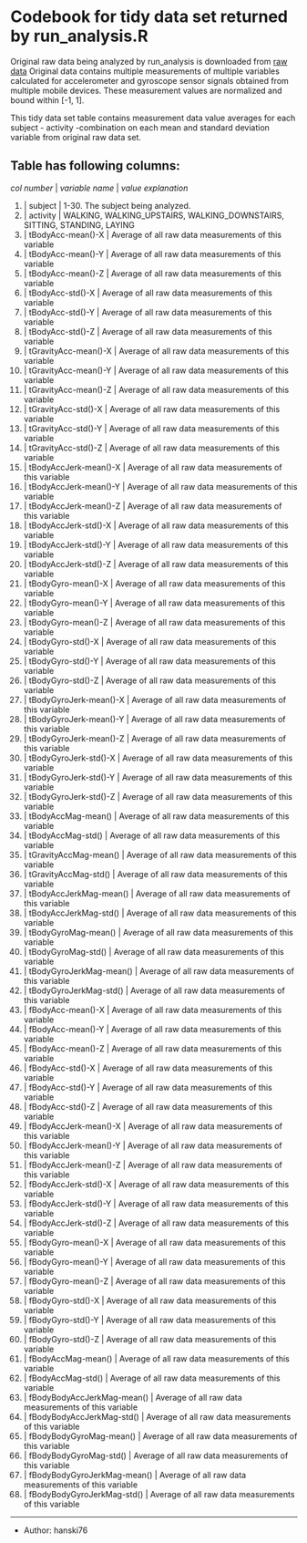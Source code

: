 # Codebook for tidy data set returned by run_analysis.R

Original raw data being analyzed by run_analysis is downloaded from [raw data](https://d396qusza40orc.cloudfront.net/getdata%2Fprojectfiles%2FUCI%20HAR%20Dataset.zip)
Original data contains multiple measurements of multiple variables calculated for accelerometer and gyroscope sensor signals obtained from multiple mobile devices. These measurement values are normalized and bound within [-1, 1].

This tidy data set table contains measurement data value averages for each subject - activity -combination on each mean and standard deviation variable from original raw data set.

Table has following columns:
----------------------------
*col number*  |   *variable name*   |   *value explanation*

1. | subject | 1-30. The subject being analyzed.
2. | activity | WALKING, WALKING_UPSTAIRS, WALKING_DOWNSTAIRS, SITTING, STANDING, LAYING
3. | tBodyAcc-mean()-X | Average of all raw data measurements of this variable
4. | tBodyAcc-mean()-Y | Average of all raw data measurements of this variable
5. | tBodyAcc-mean()-Z | Average of all raw data measurements of this variable
6. | tBodyAcc-std()-X | Average of all raw data measurements of this variable
7. | tBodyAcc-std()-Y | Average of all raw data measurements of this variable
8. | tBodyAcc-std()-Z | Average of all raw data measurements of this variable
9. | tGravityAcc-mean()-X | Average of all raw data measurements of this variable
10. | tGravityAcc-mean()-Y | Average of all raw data measurements of this variable
11. | tGravityAcc-mean()-Z | Average of all raw data measurements of this variable
12. | tGravityAcc-std()-X | Average of all raw data measurements of this variable
13. | tGravityAcc-std()-Y | Average of all raw data measurements of this variable
14. | tGravityAcc-std()-Z | Average of all raw data measurements of this variable
15. | tBodyAccJerk-mean()-X | Average of all raw data measurements of this variable
16. | tBodyAccJerk-mean()-Y | Average of all raw data measurements of this variable
17. | tBodyAccJerk-mean()-Z | Average of all raw data measurements of this variable
18. | tBodyAccJerk-std()-X | Average of all raw data measurements of this variable
19. | tBodyAccJerk-std()-Y | Average of all raw data measurements of this variable
20. | tBodyAccJerk-std()-Z | Average of all raw data measurements of this variable
21. | tBodyGyro-mean()-X | Average of all raw data measurements of this variable
22. | tBodyGyro-mean()-Y | Average of all raw data measurements of this variable
23. | tBodyGyro-mean()-Z | Average of all raw data measurements of this variable
24. | tBodyGyro-std()-X | Average of all raw data measurements of this variable
25. | tBodyGyro-std()-Y | Average of all raw data measurements of this variable
26. | tBodyGyro-std()-Z | Average of all raw data measurements of this variable
27. | tBodyGyroJerk-mean()-X | Average of all raw data measurements of this variable
28. | tBodyGyroJerk-mean()-Y | Average of all raw data measurements of this variable
29. | tBodyGyroJerk-mean()-Z | Average of all raw data measurements of this variable
30. | tBodyGyroJerk-std()-X | Average of all raw data measurements of this variable
31. | tBodyGyroJerk-std()-Y | Average of all raw data measurements of this variable
32. | tBodyGyroJerk-std()-Z | Average of all raw data measurements of this variable
33. | tBodyAccMag-mean() | Average of all raw data measurements of this variable
34. | tBodyAccMag-std() | Average of all raw data measurements of this variable
35. | tGravityAccMag-mean() | Average of all raw data measurements of this variable
36. | tGravityAccMag-std() | Average of all raw data measurements of this variable
37. | tBodyAccJerkMag-mean() | Average of all raw data measurements of this variable
38. | tBodyAccJerkMag-std() | Average of all raw data measurements of this variable
39. | tBodyGyroMag-mean() | Average of all raw data measurements of this variable
40. | tBodyGyroMag-std() | Average of all raw data measurements of this variable
41. | tBodyGyroJerkMag-mean() | Average of all raw data measurements of this variable
42. | tBodyGyroJerkMag-std() | Average of all raw data measurements of this variable
43. | fBodyAcc-mean()-X | Average of all raw data measurements of this variable
44. | fBodyAcc-mean()-Y | Average of all raw data measurements of this variable
45. | fBodyAcc-mean()-Z | Average of all raw data measurements of this variable
46. | fBodyAcc-std()-X | Average of all raw data measurements of this variable
47. | fBodyAcc-std()-Y | Average of all raw data measurements of this variable
48. | fBodyAcc-std()-Z | Average of all raw data measurements of this variable
49. | fBodyAccJerk-mean()-X | Average of all raw data measurements of this variable
50. | fBodyAccJerk-mean()-Y | Average of all raw data measurements of this variable
51. | fBodyAccJerk-mean()-Z | Average of all raw data measurements of this variable
52. | fBodyAccJerk-std()-X | Average of all raw data measurements of this variable
53. | fBodyAccJerk-std()-Y | Average of all raw data measurements of this variable
54. | fBodyAccJerk-std()-Z | Average of all raw data measurements of this variable
55. | fBodyGyro-mean()-X | Average of all raw data measurements of this variable
56. | fBodyGyro-mean()-Y | Average of all raw data measurements of this variable
57. | fBodyGyro-mean()-Z | Average of all raw data measurements of this variable
58. | fBodyGyro-std()-X | Average of all raw data measurements of this variable
59. | fBodyGyro-std()-Y | Average of all raw data measurements of this variable
60. | fBodyGyro-std()-Z | Average of all raw data measurements of this variable
61. | fBodyAccMag-mean() | Average of all raw data measurements of this variable
62. | fBodyAccMag-std() | Average of all raw data measurements of this variable
63. | fBodyBodyAccJerkMag-mean() | Average of all raw data measurements of this variable
64. | fBodyBodyAccJerkMag-std() | Average of all raw data measurements of this variable
65. | fBodyBodyGyroMag-mean() | Average of all raw data measurements of this variable
66. | fBodyBodyGyroMag-std() | Average of all raw data measurements of this variable
67. | fBodyBodyGyroJerkMag-mean() | Average of all raw data measurements of this variable
68. | fBodyBodyGyroJerkMag-std() | Average of all raw data measurements of this variable





___

* Author: hanski76